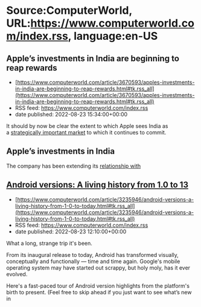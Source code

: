 # Source:ComputerWorld, URL:https://www.computerworld.com/index.rss, language:en-US

## Apple’s investments in India are beginning to reap rewards
 - [https://www.computerworld.com/article/3670593/apples-investments-in-india-are-beginning-to-reap-rewards.html#tk.rss_all](https://www.computerworld.com/article/3670593/apples-investments-in-india-are-beginning-to-reap-rewards.html#tk.rss_all)
 - RSS feed: https://www.computerworld.com/index.rss
 - date published: 2022-08-23 15:34:00+00:00

<article>
	<section class="page">
<p>It should by now be clear the extent to which Apple sees India as a <a href="https://www.cia.gov/the-world-factbook/countries/india/#economy" rel="nofollow noopener" target="_blank">strategically important market</a> to which it continues to commit.</p><h2><strong>Apple’s investments in India</strong></h2>
<p>The company has been extending its <a href="https://www.computerworld.com/article/3516069/will-apple-s-iphone-9-be-made-in-india.html">relationship with

## Android versions: A living history from 1.0 to 13
 - [https://www.computerworld.com/article/3235946/android-versions-a-living-history-from-1-0-to-today.html#tk.rss_all](https://www.computerworld.com/article/3235946/android-versions-a-living-history-from-1-0-to-today.html#tk.rss_all)
 - RSS feed: https://www.computerworld.com/index.rss
 - date published: 2022-08-23 12:10:00+00:00

<article>
	<section class="page">
<p>What a long, strange trip it's been.</p><p>From its inaugural release to today, Android has transformed visually, conceptually and functionally — time and time again. Google's mobile operating system may have started out scrappy, but holy moly, has it ever evolved.</p><p>Here's a fast-paced tour of Android version highlights from the platform's birth to present. (Feel free to skip ahead if you just want to see what’s new in <a href="https://www.computerworld.

